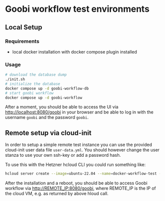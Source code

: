 # Goobi workflow test environments

## Local Setup

### Requirements

- local docker installation with docker compose plugin installed

### Usage

```sh
# download the database dump
./init.sh
# initialize the database
docker compose up -d goobi-workflow-db
# start goobi workflow
docker compose up -d goobi-workflow
```

After a moment, you should be able to access the UI via <http://localhost:8080/goobi> in your browser and be able to log in with the username `goobi` and the password `goobi`.


## Remote setup via cloud-init

In order to setup a simple remote test instance you can use the provided cloud-init user data file `user-data.yml`. You should however change the user stanza to use your own ssh-key or add a password hash.

To use this with the Hetzner hcloud CLI you could run something like:

```sh
hcloud server create --image=ubuntu-22.04 --name=docker-workflow-test --ssh-key=MY_REGISTERED_SSH_KEY--user-data-from-file=user-data.yml --type=cx21
```

After the installation and a reboot, you should be able to access Goobi workflow via <http://REMOTE_IP:8080/goobi>, where REMOTE_IP is the IP of the cloud VM, e.g. as returned by above hloud call.
